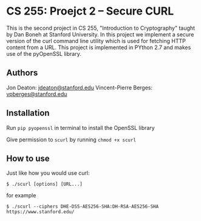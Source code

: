 # CS 255: Proejct 2 – Secure CURL
This is the second project in CS 255, "Introduction to Cryptography" taught by Dan Boneh at Stanford University. In this project we implement a secure version of the curl command line utility which is used for fetching HTTP content from a URL. This project is implemented in PYthon 2.7 and makes use of the pyOpenSSL library.

## Authors
Jon Deaton: jdeaton@stanford.edu
Vincent-Pierre Berges: vpberges@stanford.edu

## Installation
Run `pip pyopenssl` in terminal to install the OpenSSL library

Give permission to `scurl` by running  `chmod +x scurl`

## How to use
Just like how you would use curl:

`$ ./scurl [options] [URL...]`

for example

`$ ./scurl --ciphers DHE-DSS-AES256-SHA:DH-RSA-AES256-SHA https://www.stanford.edu/`
